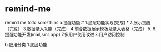 # remind-me
remind me todo somethins
a.提醒功能
	# 1.底层功能实现(完成)
	* 2.展示提醒（完成）
	3.数据录入功能（完成）
	4.前台数据展示模板及录入表格（完成）
	5.
	6.提醒功能开发(mail,sms,app)
	7.多用户使用改进
	8.用户访问控制
	
b.应用分类
	1.底层功能
